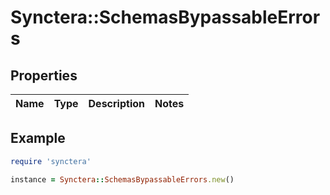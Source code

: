 # Synctera::SchemasBypassableErrors

## Properties

| Name | Type | Description | Notes |
| ---- | ---- | ----------- | ----- |

## Example

```ruby
require 'synctera'

instance = Synctera::SchemasBypassableErrors.new()
```

